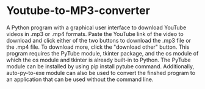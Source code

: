 # Youtube-to-MP3-converter
A Python program with a graphical user interface to download YouTube videos in .mp3 or .mp4 formats. Paste the YouTube link of the video to download and click either of the two buttons to download the .mp3 file or the .mp4 file. To download more, click the "download other" button. This program requires the PyTube module, tkinter package, and the os module of which the os module and tkinter is already built-in to Python. The PyTube module can be installed by using pip install pytube command. Additionally, auto-py-to-exe module can also be used to convert the finshed program to an application that can be used without the command line.
